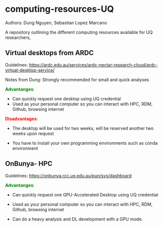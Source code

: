 # computing-resources-UQ

Authors: Dung Nguyen, Sebastian Lopez Marcano 

A repository outlining the different computing resources available for UQ researchers, 

## Virtual desktops from ARDC
Guidelines: https://ardc.edu.au/services/ardc-nectar-research-cloud/ardc-virtual-desktop-service/ 

Notes from Dung: Strongly recommended for small and quick analyses

<span style="color: green">**Advantanges**:</span>
- Can quickly request one desktop using UQ credential 
- Used as your personal computer so you can interact with HPC, RDM, Github, browsing internet 

<span style="color: red">**Disadvantages**:</span>
- The desktop will be used for two weeks, will be reserved another two weeks upon request 

- You have to install your own programming environments such as conda environment 

## OnBunya- HPC
Guidelines: https://onbunya.rcc.uq.edu.au/pun/sys/dashboard

<span style="color: green">**Advantanges**:</span>
- Can quickly request one GPU-Accelerated Desktop using UQ credential 

- Used as your personal computer so you can interact with HPC, RDM, Github, browsing internet 

- Can do a heavy analysis and DL development with a GPU mode. 
